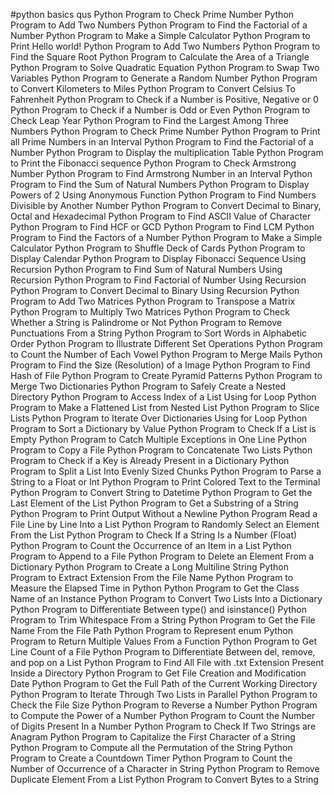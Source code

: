 #python basics qus
Python Program to Check Prime Number
Python Program to Add Two Numbers
Python Program to Find the Factorial of a Number
Python Program to Make a Simple Calculator
Python Program to Print Hello world!
Python Program to Add Two Numbers
Python Program to Find the Square Root
Python Program to Calculate the Area of a Triangle
Python Program to Solve Quadratic Equation
Python Program to Swap Two Variables
Python Program to Generate a Random Number
Python Program to Convert Kilometers to Miles
Python Program to Convert Celsius To Fahrenheit
Python Program to Check if a Number is Positive, Negative or 0
Python Program to Check if a Number is Odd or Even
Python Program to Check Leap Year
Python Program to Find the Largest Among Three Numbers
Python Program to Check Prime Number
Python Program to Print all Prime Numbers in an Interval
Python Program to Find the Factorial of a Number
Python Program to Display the multiplication Table
Python Program to Print the Fibonacci sequence
Python Program to Check Armstrong Number
Python Program to Find Armstrong Number in an Interval
Python Program to Find the Sum of Natural Numbers
Python Program to Display Powers of 2 Using Anonymous Function
Python Program to Find Numbers Divisible by Another Number
Python Program to Convert Decimal to Binary, Octal and Hexadecimal
Python Program to Find ASCII Value of Character
Python Program to Find HCF or GCD
Python Program to Find LCM
Python Program to Find the Factors of a Number
Python Program to Make a Simple Calculator
Python Program to Shuffle Deck of Cards
Python Program to Display Calendar
Python Program to Display Fibonacci Sequence Using Recursion
Python Program to Find Sum of Natural Numbers Using Recursion
Python Program to Find Factorial of Number Using Recursion
Python Program to Convert Decimal to Binary Using Recursion
Python Program to Add Two Matrices
Python Program to Transpose a Matrix
Python Program to Multiply Two Matrices
Python Program to Check Whether a String is Palindrome or Not
Python Program to Remove Punctuations From a String
Python Program to Sort Words in Alphabetic Order
Python Program to Illustrate Different Set Operations
Python Program to Count the Number of Each Vowel
Python Program to Merge Mails
Python Program to Find the Size (Resolution) of a Image
Python Program to Find Hash of File
Python Program to Create Pyramid Patterns
Python Program to Merge Two Dictionaries
Python Program to Safely Create a Nested Directory
Python Program to Access Index of a List Using for Loop
Python Program to Make a Flattened List from Nested List
Python Program to Slice Lists
Python Program to Iterate Over Dictionaries Using for Loop
Python Program to Sort a Dictionary by Value
Python Program to Check If a List is Empty
Python Program to Catch Multiple Exceptions in One Line
Python Program to Copy a File
Python Program to Concatenate Two Lists
Python Program to Check if a Key is Already Present in a Dictionary
Python Program to Split a List Into Evenly Sized Chunks
Python Program to Parse a String to a Float or Int
Python Program to Print Colored Text to the Terminal
Python Program to Convert String to Datetime
Python Program to Get the Last Element of the List
Python Program to Get a Substring of a String
Python Program to Print Output Without a Newline
Python Program Read a File Line by Line Into a List
Python Program to Randomly Select an Element From the List
Python Program to Check If a String Is a Number (Float)
Python Program to Count the Occurrence of an Item in a List
Python Program to Append to a File
Python Program to Delete an Element From a Dictionary
Python Program to Create a Long Multiline String
Python Program to Extract Extension From the File Name
Python Program to Measure the Elapsed Time in Python
Python Program to Get the Class Name of an Instance
Python Program to Convert Two Lists Into a Dictionary
Python Program to Differentiate Between type() and isinstance()
Python Program to Trim Whitespace From a String
Python Program to Get the File Name From the File Path
Python Program to Represent enum
Python Program to Return Multiple Values From a Function
Python Program to Get Line Count of a File
Python Program to Differentiate Between del, remove, and pop on a List
Python Program to Find All File with .txt Extension Present Inside a Directory
Python Program to Get File Creation and Modification Date
Python Program to Get the Full Path of the Current Working Directory
Python Program to Iterate Through Two Lists in Parallel
Python Program to Check the File Size
Python Program to Reverse a Number
Python Program to Compute the Power of a Number
Python Program to Count the Number of Digits Present In a Number
Python Program to Check If Two Strings are Anagram
Python Program to Capitalize the First Character of a String
Python Program to Compute all the Permutation of the String
Python Program to Create a Countdown Timer
Python Program to Count the Number of Occurrence of a Character in String
Python Program to Remove Duplicate Element From a List
Python Program to Convert Bytes to a String
